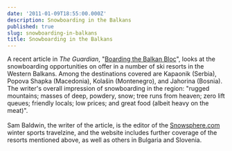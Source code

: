 ```yaml
---
date: '2011-01-09T18:55:00.000Z'
description: Snowboarding in the Balkans
published: true
slug: snowboarding-in-balkans
title: Snowboarding in the Balkans
---
```


A recent article in <i>The Guardian</i>, "<a href="http://www.guardian.co.uk/travel/2011/jan/04/balkans-skiing-snowboarding-resorts">Boarding the Balkan Bloc</a>", looks at the snowboarding opportunities on offer in a number of ski resorts in the Western Balkans. Among the destinations covered are Kapaonik (Serbia), Popova Shapka (Macedonia), Kolašin (Montenegro), and Jahorina (Bosnia). The writer's overall impression of snowboarding in the region: "rugged mountains; masses of deep, powdery, snow; tree runs from heaven; zero lift queues; friendly locals; low prices; and great food (albeit heavy on the meat)".<br />
<br />
Sam Baldwin, the writer of the article, is the editor of the <a href="http://www.snowsphere.com">Snowsphere.com</a> winter sports travelzine, and the website includes further coverage of the resorts mentioned above, as well as others in Bulgaria and Slovenia.